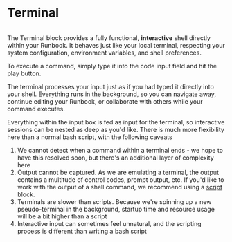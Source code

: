 # Terminal

<figure><img src="../../../images/CleanShot 2025-02-06 at 23.25.35@2x.png" alt=""><figcaption></figcaption></figure>

The Terminal block provides a fully functional, **interactive** shell directly within your Runbook. It behaves just like your local terminal, respecting your system configuration, environment variables, and shell preferences.

To execute a command, simply type it into the code input field and hit the play button.&#x20;

The terminal processes your input just as if you had typed it directly into your shell. Everything runs in the background, so you can navigate away, continue editing your Runbook, or collaborate with others while your command executes.

Everything within the input box is fed as input for the terminal, so interactive sessions can be nested as deep as you'd like. There is much more flexibility here than a normal bash script, with the following caveats

1. We cannot detect when a command within a terminal ends - we hope to have this resolved soon, but there's an additional layer of complexity here
2. Output cannot be captured. As we are emulating a terminal, the output contains a multitude of control codes, prompt output, etc. If you'd like to work with the output of a shell command, we recommend using a [script](script.md "mention") block.
3. Terminals are slower than scripts. Because we're spinning up a new pseudo-terminal in the background, startup time and resource usage will be a bit higher than a script
4. Interactive input can sometimes feel unnatural, and the scripting process is different than writing a bash script
